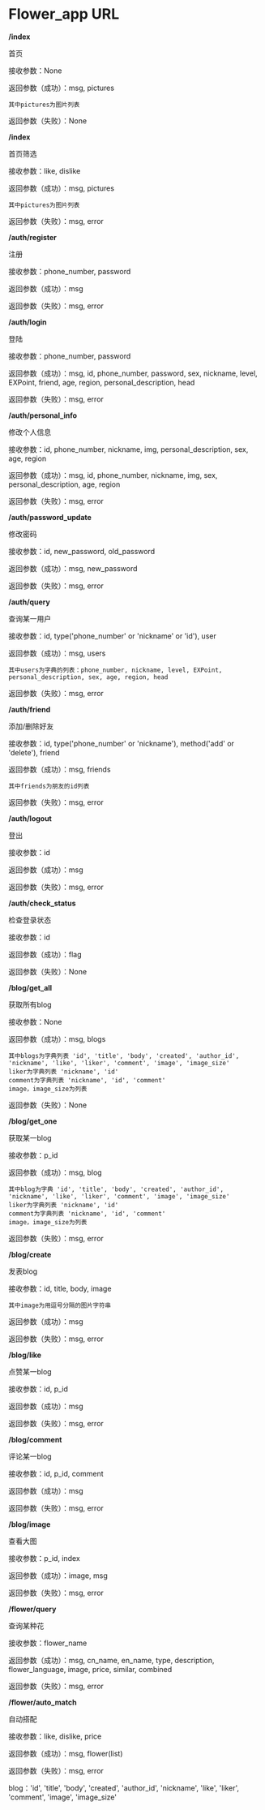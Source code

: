 # Flower_app URL

**/index**

 首页

 接收参数：None

 返回参数（成功）：msg, pictures

    其中pictures为图片列表

 返回参数（失败）：None

**/index**

 首页筛选

 接收参数：like, dislike

 返回参数（成功）：msg, pictures

    其中pictures为图片列表

 返回参数（失败）：msg, error

**/auth/register**

 注册

 接收参数：phone_number, password

 返回参数（成功）：msg

 返回参数（失败）：msg, error

**/auth/login**

 登陆

 接收参数：phone_number, password

 返回参数（成功）：msg, id, phone_number, password, sex, nickname, level, EXPoint, friend, age, region, personal_description, head

 返回参数（失败）：msg, error

**/auth/personal_info**

 修改个人信息

 接收参数：id, phone_number, nickname, img, personal_description, sex, age, region

 返回参数（成功）：msg, id, phone_number, nickname, img, sex, personal_description, age, region

 返回参数（失败）：msg, error

**/auth/password_update**

 修改密码

 接收参数：id, new_password, old_password

 返回参数（成功）：msg, new_password

 返回参数（失败）：msg, error

**/auth/query**

 查询某一用户

 接收参数：id, type('phone_number' or 'nickname' or 'id'), user

 返回参数（成功）：msg, users

    其中users为字典的列表：phone_number, nickname, level, EXPoint, personal_description, sex, age, region, head

 返回参数（失败）：msg, error

**/auth/friend**

 添加/删除好友

 接收参数：id, type('phone_number' or 'nickname'), method('add' or 'delete'), friend

 返回参数（成功）：msg, friends

    其中friends为朋友的id列表

 返回参数（失败）：msg, error

**/auth/logout**

 登出

 接收参数：id

 返回参数（成功）：msg

 返回参数（失败）：msg, error

**/auth/check_status**

 检查登录状态

 接收参数：id

 返回参数（成功）：flag

 返回参数（失败）：None

**/blog/get_all**

 获取所有blog

 接收参数：None

 返回参数（成功）：msg, blogs

    其中blogs为字典列表 'id', 'title', 'body', 'created', 'author_id', 'nickname', 'like', 'liker', 'comment', 'image', 'image_size'
    liker为字典列表 'nickname', 'id'
    comment为字典列表 'nickname', 'id', 'comment'
    image，image_size为列表

 返回参数（失败）：None

**/blog/get_one**

 获取某一blog

 接收参数：p_id

 返回参数（成功）：msg, blog

    其中blog为字典 'id', 'title', 'body', 'created', 'author_id', 'nickname', 'like', 'liker', 'comment', 'image', 'image_size'
    liker为字典列表 'nickname', 'id'
    comment为字典列表 'nickname', 'id', 'comment'
    image，image_size为列表
 返回参数（失败）：msg, error

**/blog/create**

 发表blog

 接收参数：id, title, body, image

    其中image为用逗号分隔的图片字符串

 返回参数（成功）：msg

 返回参数（失败）：msg, error

**/blog/like**

 点赞某一blog

 接收参数：id, p_id

 返回参数（成功）：msg

 返回参数（失败）：msg, error

**/blog/comment**

 评论某一blog

 接收参数：id, p_id, comment

 返回参数（成功）：msg

 返回参数（失败）：msg, error

**/blog/image**

 查看大图

 接收参数：p_id, index

 返回参数（成功）：image, msg

 返回参数（失败）：msg, error

**/flower/query**

 查询某种花

 接收参数：flower_name

 返回参数（成功）：msg, cn_name, en_name, type, description, flower_language, image, price, similar, combined

 返回参数（失败）：msg, error

**/flower/auto_match**

 自动搭配

 接收参数：like, dislike, price

 返回参数（成功）：msg, flower(list)

 返回参数（失败）：msg, error


blog：'id', 'title', 'body', 'created', 'author_id', 'nickname', 'like', 'liker', 'comment', 'image', 'image_size'